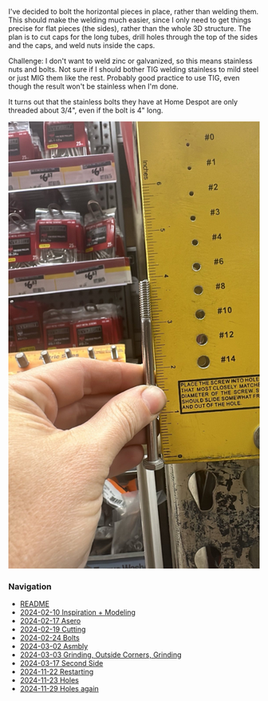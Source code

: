 I've decided to bolt the horizontal pieces in place, rather than welding them. This should make the welding much easier, since I only need to get things precise for flat pieces (the sides), rather than the whole 3D structure. The plan is to cut caps for the long tubes, drill holes through the top of the sides and the caps, and weld nuts inside the caps.

Challenge: I don't want to weld zinc or galvanized, so this means stainless nuts and bolts. Not sure if I should bother TIG welding stainless to mild steel or just MIG them like the rest. Probably good practice to use TIG, even though the result won't be stainless when I'm done.

It turns out that the stainless bolts they have at Home Despot are only threaded about 3/4", even if the bolt is 4" long.

![](bolt.jpeg)


### Navigation
* [README](README.md)
* [2024-02-10 Inspiration + Modeling](2024-02-10%20Inspiration%20+%20Modeling.md)
* [2024-02-17 Asero](2024-02-17%20Asero.md)
* [2024-02-19 Cutting](2024-02-19%20Cutting.md)
* [2024-02-24 Bolts](2024-02-24%20Bolts.md)
* [2024-03-02 Asmbly](2024-03-02%20Asmbly.md)
* [2024-03-03 Grinding, Outside Corners, Grinding](2024-03-03%20Grinding,%20Outside%20Corners,%20Grinding.md)
* [2024-03-17 Second Side](2024-03-17%20Second%20Side.md)
* [2024-11-22 Restarting](2024-11-22%20Restarting.md)
* [2024-11-23 Holes](2024-11-23%20Holes.md)
* [2024-11-29 Holes again](2024-11-29%20Holes%20again.md)

